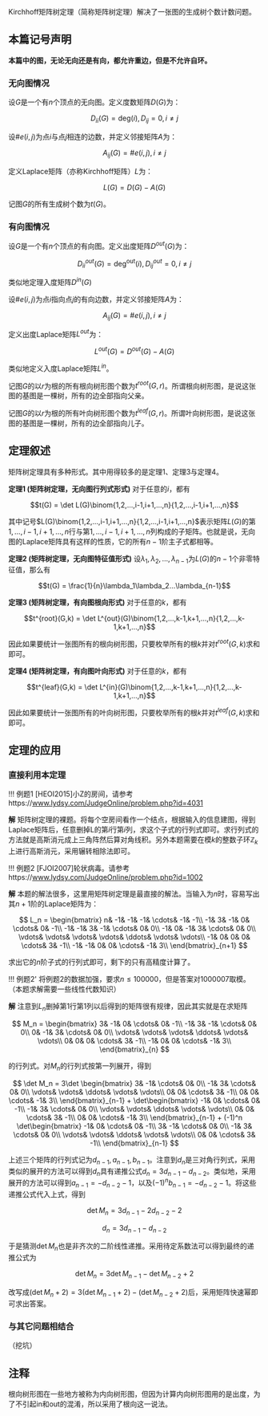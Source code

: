 Kirchhoff矩阵树定理（简称矩阵树定理）解决了一张图的生成树个数计数问题。

## 本篇记号声明

**本篇中的图，无论无向还是有向，都允许重边，但是不允许自环。**

### 无向图情况

设$G$是一个有$n$个顶点的无向图。定义度数矩阵$D(G)$为：

$$D_{ii}(G) = \mathrm{deg}(i), D_{ij} = 0, i\neq j$$ 

设$\#e(i,j)$为点$i$与点$j$相连的边数，并定义邻接矩阵$A$为：

$$A_{ij}(G)=\#e(i,j), i\neq j$$ 

定义Laplace矩阵（亦称Kirchhoff矩阵）$L$为：

$$L(G) = D(G) - A(G)$$

记图$G$的所有生成树个数为$t(G)$。

### 有向图情况

设$G$是一个有$n$个顶点的有向图。定义出度矩阵$D^{out}(G)$为：

$$D^{out}_{ii}(G) = \mathrm{deg^{out}}(i), D^{out}_{ij} = 0, i\neq j$$ 

类似地定理入度矩阵$D^{in}(G)$

设$\#e(i,j)$为点$i$指向点$j$的有向边数，并定义邻接矩阵$A$为：

$$A_{ij}(G)=\#e(i,j), i\neq j$$ 

定义出度Laplace矩阵$L^{out}$为：

$$L^{out}(G) = D^{out}(G) - A(G)$$

类似地定义入度Laplace矩阵$L^{in}$。

记图$G$的以$r$为根的所有根向树形图个数为$t^{root}(G,r)$。所谓根向树形图，是说这张图的基图是一棵树，所有的边全部指向父亲。

记图$G$的以$r$为根的所有叶向树形图个数为$t^{leaf}(G,r)$。所谓叶向树形图，是说这张图的基图是一棵树，所有的边全部指向儿子。

## 定理叙述

矩阵树定理具有多种形式。其中用得较多的是定理1、定理3与定理4。

**定理1 (矩阵树定理，无向图行列式形式)** 对于任意的$i$，都有

$$t(G) = \det L(G)\binom{1,2,...,i-1,i+1,...,n}{1,2,...,i-1,i+1,...,n}$$

其中记号$L(G)\binom{1,2,...,i-1,i+1,...,n}{1,2,...,i-1,i+1,...,n}$表示矩阵$L(G)$的第$1,...,i-1,i+1,...,n$行与第$1,...,i-1,i+1,...,n$列构成的子矩阵。也就是说，无向图的Laplace矩阵具有这样的性质，它的所有$n-1$阶主子式都相等。

**定理2 (矩阵树定理，无向图特征值形式)** 设$\lambda_1, \lambda_2, ..., \lambda_{n-1}$为$L(G)$的$n - 1$个非零特征值，那么有

$$t(G) = \frac{1}{n}\lambda_1\lambda_2...\lambda_{n-1}$$

**定理3 (矩阵树定理，有向图根向形式)** 对于任意的$k$，都有

$$t^{root}(G,k) = \det L^{out}(G)\binom{1,2,...,k-1,k+1,...,n}{1,2,...,k-1,k+1,...,n}$$

因此如果要统计一张图所有的根向树形图，只要枚举所有的根$k$并对$t^{root}(G,k)$求和即可。

**定理4 (矩阵树定理，有向图叶向形式)** 对于任意的$k$，都有

$$t^{leaf}(G,k) = \det L^{in}(G)\binom{1,2,...,k-1,k+1,...,n}{1,2,...,k-1,k+1,...,n}$$

因此如果要统计一张图所有的叶向树形图，只要枚举所有的根$k$并对$t^{leaf}(G,k)$求和即可。

## 定理的应用

### 直接利用本定理

!!! 例题1
    [HEOI2015]小Z的房间，请参考https://www.lydsy.com/JudgeOnline/problem.php?id=4031

**解** 矩阵树定理的裸题。将每个空房间看作一个结点，根据输入的信息建图，得到Laplace矩阵后，任意删掉L的第$i$行第$i$列，求这个子式的行列式即可。求行列式的方法就是高斯消元成上三角阵然后算对角线积。另外本题需要在模$k$的整数子环$\mathbb{Z}_k$上进行高斯消元，采用辗转相除法即可。

!!! 例题2
    [FJOI2007]轮状病毒。请参考https://www.lydsy.com/JudgeOnline/problem.php?id=1002

**解** 本题的解法很多，这里用矩阵树定理是最直接的解法。当输入为$n$时，容易写出其$n+1$阶的Laplace矩阵为：

$$
L_n = \begin{bmatrix}
n&	-1&	-1&	-1&	\cdots&	-1&	-1\\
-1&	3&	-1&	0&	\cdots&	0&	-1\\
-1&	-1&	3&	-1&	\cdots&	0&	0\\
-1&	0&	-1&	3&	\cdots&	0&	0\\
\vdots&	\vdots&	\vdots&	\vdots&	\ddots&	\vdots&	\vdots\\
-1&	0&	0&	0&	\cdots&	3&	-1\\
-1&	-1&	0&	0&	\cdots&	-1&	3\\
\end{bmatrix}_{n+1}
$$

求出它的$n$阶子式的行列式即可，剩下的只有高精度计算了。

!!! 例题2'
    将例题2的数据加强，要求$n\leq 100000$，但是答案对1000007取模。（本题求解需要一些线性代数知识）

**解** 注意到$L_n$删掉第1行第1列以后得到的矩阵很有规律，因此其实就是在求矩阵

$$
M_n = \begin{bmatrix}
3&	-1&	0&	\cdots&	0&	-1\\
-1&	3&	-1&	\cdots&	0&	0\\
0&	-1&	3&	\cdots&	0&	0\\
\vdots&	\vdots&	\vdots&	\ddots&	\vdots&	\vdots\\
0&	0&	0&	\cdots&	3&	-1\\
-1&	0&	0&	\cdots&	-1&	3\\
\end{bmatrix}_{n}
$$

的行列式。对$M_n$的行列式按第一列展开，得到

$$
\det M_n = 3\det \begin{bmatrix}
3&	-1&	\cdots&	0&	0\\
-1&	3&	\cdots&	0&	0\\
\vdots&	\vdots&	\ddots&	\vdots&	\vdots\\
0&	0&	\cdots&	3&	-1\\
0&	0&	\cdots&	-1&	3\\
\end{bmatrix}_{n-1} + \det\begin{bmatrix}
-1&	0&	\cdots&	0&	-1\\
-1&	3&	\cdots&	0&	0\\
\vdots&	\vdots&	\ddots&	\vdots&	\vdots\\
0&	0&	\cdots&	3&	-1\\
0&	0&	\cdots&	-1&	3\\
\end{bmatrix}_{n-1} + (-1)^n \det\begin{bmatrix}
-1&	0&	\cdots&	0&	-1\\
3&	-1&	\cdots&	0&	0\\
-1&	3&	\cdots&	0&	0\\
\vdots&	\vdots&	\ddots&	\vdots&	\vdots\\
0&	0&	\cdots&	3&	-1\\
\end{bmatrix}_{n-1}
$$

上述三个矩阵的行列式记为$d_{n-1}, a_{n-1}, b_{n-1}$。注意到$d_n$是三对角行列式，采用类似的展开的方法可以得到$d_n$具有递推公式$d_n=3d_{n-1}-d_{n-2}$。类似地，采用展开的方法可以得到$a_{n-1}=-d_{n-2}-1$，以及$(-1)^n b_{n-1}=-d_{n-2}-1$。将这些递推公式代入上式，得到

$$\det M_n = 3d_{n-1}-2d_{n-2}-2$$

$$d_n = 3d_{n-1}-d_{n-2}$$

于是猜测$\det M_n$也是非齐次的二阶线性递推。采用待定系数法可以得到最终的递推公式为

$$\det M_n = 3\det M_{n-1} - \det M_{n-2} + 2$$

改写成$(\det M_n+2) = 3(\det M_{n-1}+2) - (\det M_{n-2} + 2)$后，采用矩阵快速幂即可求出答案。

### 与其它问题相结合

（挖坑）

## 注释

根向树形图在一些地方被称为内向树形图，但因为计算内向树形图用的是出度，为了不引起in和out的混淆，所以采用了根向这一说法。
